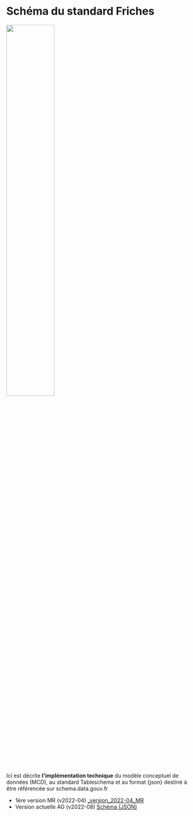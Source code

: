 # Schéma du standard Friches

<img src=image.jpg width='50%' align=center>

Ici est décrite **l'implémentation technique** du modèle conceptuel de données (MCD), au standard Tableschema et au format {json} destiné à être référencée sur schema.data.gouv.fr

- 1ère version MR     (v2022-04) [_version_2022-04_MR](_version_2022-04_MR)
- Version actuelle AG (v2022-08) [Schéma (JSON)](.)




